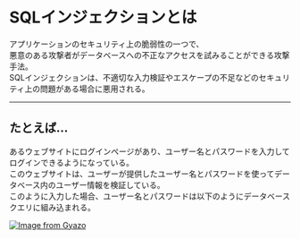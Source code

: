 # SQLインジェクションとは
アプリケーションのセキュリティ上の脆弱性の一つで、    
悪意のある攻撃者がデータベースへの不正なアクセスを試みることができる攻撃手法。    
SQLインジェクションは、不適切な入力検証やエスケープの不足などのセキュリティ上の問題がある場合に悪用される。
***

## たとえば...
あるウェブサイトにログインページがあり、ユーザー名とパスワードを入力してログインできるようになっている。  
このウェブサイトは、ユーザーが提供したユーザー名とパスワードを使ってデータベース内のユーザー情報を検証している。  
このように入力した場合、ユーザー名とパスワードは以下のようにデータベースクエリに組み込まれる。  

[![Image from Gyazo](https://i.gyazo.com/ca7cc981ddb822b9078c2221eecb9582.png)](https://gyazo.com/ca7cc981ddb822b9078c2221eecb9582)

~~~
